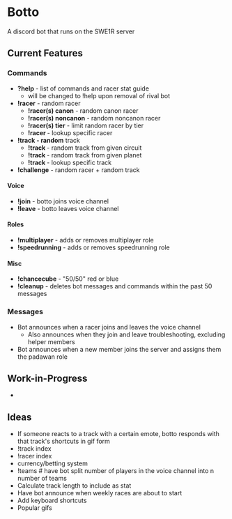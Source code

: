 # Botto
A discord bot that runs on the SWE1R server

## Current Features  
### Commands
* **?help** - list of commands and racer stat guide
  * will be changed to !help upon removal of rival bot
* **!racer** - random racer
  * **!racer(s) canon** - random canon racer
  * **!racer(s) noncanon** - random noncanon racer
  * **!racer(s) tier** - limit random racer by tier
  * **!racer <name>** - lookup specific racer
* **!track - random** track
  * **!track <circuit>** - random track from given circuit
  * **!track <planet>** - random track from given planet
  * **!track <name>** - lookup specific track
* **!challenge** - random racer + random track  
#### Voice
* **!join** - botto joins voice channel
* **!leave** - botto leaves voice channel
#### Roles
* **!multiplayer** - adds or removes multiplayer role
* **!speedrunning** - adds or removes speedrunning role  
#### Misc
* **!chancecube** - "50/50" red or blue
* **!cleanup** - deletes bot messages and commands within the past 50 messages
### Messages
* Bot announces when a racer joins and leaves the voice channel
  * Also announces when they join and leave troubleshooting, excluding helper members
* Bot announces when a new member joins the server and assigns them the padawan role

## Work-in-Progress
* 

## Ideas
* If someone reacts to a track with a certain emote, botto responds with that track's shortcuts in gif form
* !track index
* !racer index
* currency/betting system
* !teams # have bot split number of players in the voice channel into n number of teams
* Calculate track length to include as stat
* Have bot announce when weekly races are about to start
* Add keyboard shortcuts
* Popular gifs
